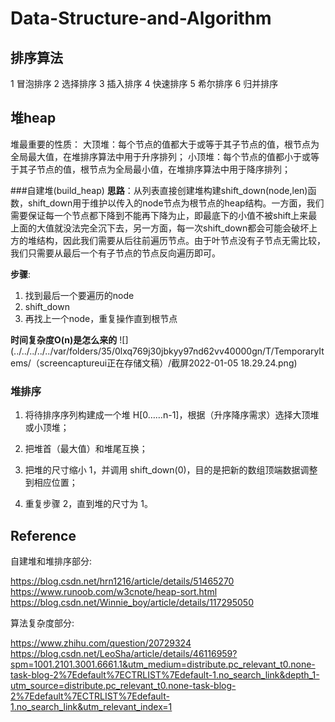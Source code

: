 # Data-Structure-and-Algorithm
## 排序算法
1 冒泡排序
2 选择排序
3 插入排序
4 快速排序
5 希尔排序
6 归并排序


## 堆heap
堆最重要的性质：
大顶堆：每个节点的值都大于或等于其子节点的值，根节点为全局最大值，在堆排序算法中用于升序排列；
小顶堆：每个节点的值都小于或等于其子节点的值，根节点为全局最小值，在堆排序算法中用于降序排列；

###自建堆(build_heap)
**思路**：从列表直接创建堆构建shift_down(node,len)函数，shift_down用于维护以传入的node节点为根节点的heap结构。一方面，我们需要保证每一个节点都下降到不能再下降为止，即最底下的小值不被shift上来最上面的大值就没法完全沉下去，另一方面，每一次shift_down都会可能会破坏上方的堆结构，因此我们需要从后往前遍历节点。由于叶节点没有子节点无需比较，我们只需要从最后一个有子节点的节点反向遍历即可。  

**步骤**:
1. 找到最后一个要遍历的node
2. shift_down
3. 再找上一个node，重复操作直到根节点


**时间复杂度O(n)是怎么来的**
![](../../../../../var/folders/35/0lxq769j30jbkyy97nd62vv40000gn/T/TemporaryItems/（screencaptureui正在存储文稿）/截屏2022-01-05 18.29.24.png)

### 堆排序
1. 将待排序序列构建成一个堆 H[0……n-1]，根据（升序降序需求）选择大顶堆或小顶堆；

2. 把堆首（最大值）和堆尾互换；

3. 把堆的尺寸缩小 1，并调用 shift_down(0)，目的是把新的数组顶端数据调整到相应位置；

4. 重复步骤 2，直到堆的尺寸为 1。



## Reference
自建堆和堆排序部分:  

https://blog.csdn.net/hrn1216/article/details/51465270
https://www.runoob.com/w3cnote/heap-sort.html
https://blog.csdn.net/Winnie_boy/article/details/117295050  

算法复杂度部分:  

https://www.zhihu.com/question/20729324
https://blog.csdn.net/LeoSha/article/details/46116959?spm=1001.2101.3001.6661.1&utm_medium=distribute.pc_relevant_t0.none-task-blog-2%7Edefault%7ECTRLIST%7Edefault-1.no_search_link&depth_1-utm_source=distribute.pc_relevant_t0.none-task-blog-2%7Edefault%7ECTRLIST%7Edefault-1.no_search_link&utm_relevant_index=1